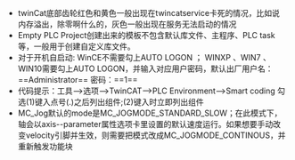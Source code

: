 * twinCat底部齿轮红色和黄色一般出现在twincatservice卡死的情况，比如说内存溢出，除零啊什么的，灰色一般出现在服务无法启动的情况
* Empty PLC Project创建出来的模板不包含默认库文件、主程序、PLC task等，一般用于创建自定义库文件。
* 对于开机自启动:
WinCE不需要勾上AUTO LOGON ； 
WINXP 、WIN7 、 WIN10需要勾上AUTO LOGON，并输入对应用户密码，默认出厂用户名：==Administrator== 密码：==1==
* 代码提示：工具——>选项——>TwinCAT——>PLC Environment——>Smart coding
勾选(1)键入点号(.)之后列出组件;(2)键入时立即列出组件
* MC_Jog默认的mode是MC_JOGMODE_STANDARD_SLOW；在此模式下，轴会以axis--parameter属性选项卡里设置的默认速度运行。如果想要手动改变velocity引脚并生效，则需要把模式改成MC_JOGMODE_CONTINOUS，并重新触发功能块